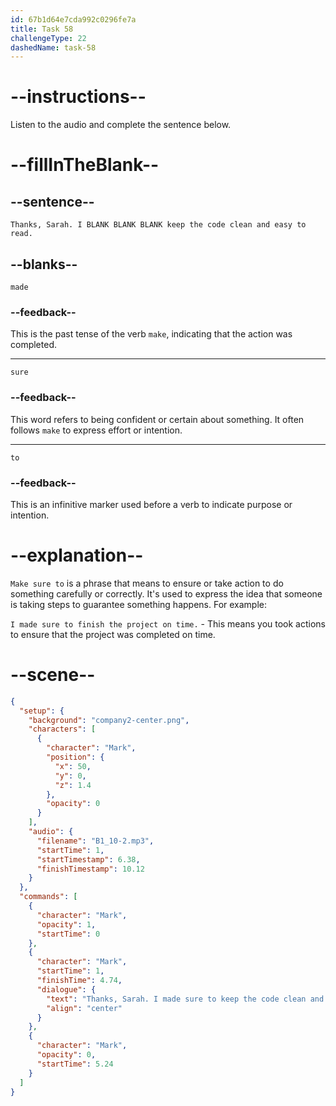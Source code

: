 ```yaml
---
id: 67b1d64e7cda992c0296fe7a
title: Task 58
challengeType: 22
dashedName: task-58
---
```


<!-- (Audio) Mark: Thanks, Sarah. I made sure to keep the code clean and easy to read. -->

# --instructions--

Listen to the audio and complete the sentence below.

# --fillInTheBlank--

## --sentence--

`Thanks, Sarah. I BLANK BLANK BLANK keep the code clean and easy to read.`

## --blanks--

`made`

### --feedback--

This is the past tense of the verb `make`, indicating that the action was completed.

---

`sure`

### --feedback--

This word refers to being confident or certain about something. It often follows `make` to express effort or intention.

---

`to`

### --feedback--

This is an infinitive marker used before a verb to indicate purpose or intention.

# --explanation--

`Make sure to` is a phrase that means to ensure or take action to do something carefully or correctly. It's used to express the idea that someone is taking steps to guarantee something happens. For example:

`I made sure to finish the project on time.` - This means you took actions to ensure that the project was completed on time.

# --scene--

```json
{
  "setup": {
    "background": "company2-center.png",
    "characters": [
      {
        "character": "Mark",
        "position": {
          "x": 50,
          "y": 0,
          "z": 1.4
        },
        "opacity": 0
      }
    ],
    "audio": {
      "filename": "B1_10-2.mp3",
      "startTime": 1,
      "startTimestamp": 6.38,
      "finishTimestamp": 10.12
    }
  },
  "commands": [
    {
      "character": "Mark",
      "opacity": 1,
      "startTime": 0
    },
    {
      "character": "Mark",
      "startTime": 1,
      "finishTime": 4.74,
      "dialogue": {
        "text": "Thanks, Sarah. I made sure to keep the code clean and easy to read.",
        "align": "center"
      }
    },
    {
      "character": "Mark",
      "opacity": 0,
      "startTime": 5.24
    }
  ]
}
```
